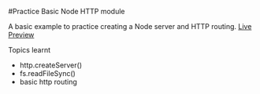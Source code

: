 #Practice Basic Node HTTP module

A basic example to practice creating a Node server and HTTP routing.
[Live Preview](https://replit.com/@norphel/odin-basic-informational-site)

Topics learnt

- http.createServer()
- fs.readFileSync()
- basic http routing
